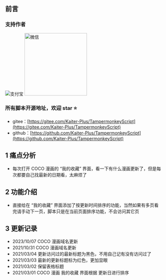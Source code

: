 ## 前言

### 支持作者

![支付宝](https://greasyfork.s3.us-east-2.amazonaws.com/lg94h87tgo1nuetf5n2fuhvloa2s)
<img src="https://greasyfork.s3.us-east-2.amazonaws.com/svemz9wsqdw7ym25wnwarww7jwit" alt="微信" title="微信" width="200" />

### 所有脚本开源地址，欢迎 star ⭐

- gitee：[https://gitee.com/Kaiter-Plus/TampermonkeyScript](https://gitee.com/Kaiter-Plus/TampermonkeyScript)
- github：[https://github.com/Kaiter-Plus/TampermonkeyScript](https://github.com/Kaiter-Plus/TampermonkeyScript)

## 1 痛点分析

- 每次打开 COCO 漫画的 “我的收藏” 界面，看一下有什么漫画更新了，但是每次都要自己找最新的日期看，太麻烦了

## 2 功能介绍

- 直接给在 “我的收藏” 界面添加了按更新时间排序的功能，当然如果有多页看完请手动下一页，脚本只是在当前页面排序功能，不会访问其它页

## 3 更新记录

- 2023/10/07 COCO 漫画域名更新
- 2021/10/31 COCO 漫画域名更新
- 2021/03/04 更新访问过的最新标题为黑色，不用自己记有没有访问过了
- 2021/03/03 最新的更新标题标为红色，更加显眼
- 2021/03/02 保留表格标题
- 2021/03/01 COCO 漫画 我的收藏 界面根据 更新日进行排序
